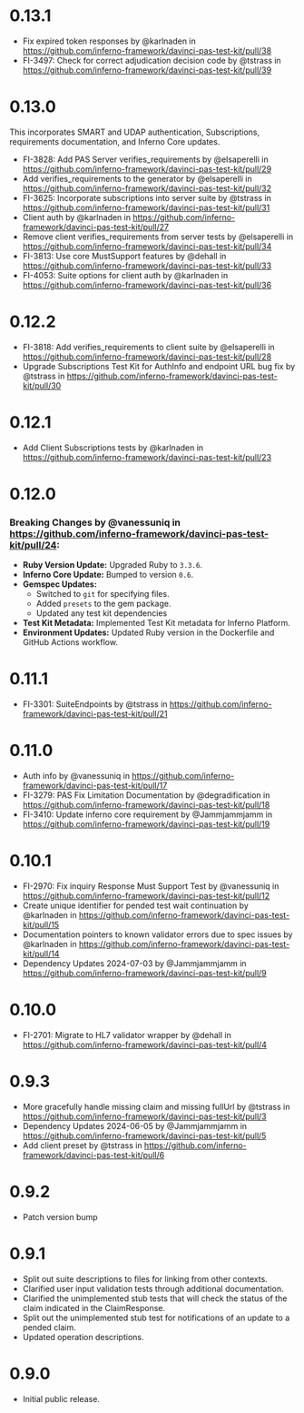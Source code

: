# 0.13.1
* Fix expired token responses by @karlnaden in
  https://github.com/inferno-framework/davinci-pas-test-kit/pull/38
* FI-3497: Check for correct adjudication decision code by @tstrass in
  https://github.com/inferno-framework/davinci-pas-test-kit/pull/39

# 0.13.0

This incorporates SMART and UDAP authentication, Subscriptions, requirements documentation, and Inferno Core updates.

* FI-3828: Add PAS Server verifies_requirements by @elsaperelli in https://github.com/inferno-framework/davinci-pas-test-kit/pull/29
* Add verifies_requirements to the generator by @elsaperelli in https://github.com/inferno-framework/davinci-pas-test-kit/pull/32
* FI-3625: Incorporate subscriptions into server suite by @tstrass in https://github.com/inferno-framework/davinci-pas-test-kit/pull/31
* Client auth by @karlnaden in https://github.com/inferno-framework/davinci-pas-test-kit/pull/27
* Remove client verifies_requirements from server tests by @elsaperelli in https://github.com/inferno-framework/davinci-pas-test-kit/pull/34
* FI-3813: Use core MustSupport features by @dehall in https://github.com/inferno-framework/davinci-pas-test-kit/pull/33
* FI-4053: Suite options for client auth by @karlnaden in https://github.com/inferno-framework/davinci-pas-test-kit/pull/36

# 0.12.2

* FI-3818: Add verifies_requirements to client suite by @elsaperelli in https://github.com/inferno-framework/davinci-pas-test-kit/pull/28
* Upgrade Subscriptions Test Kit for AuthInfo and endpoint URL bug fix by @tstrass in https://github.com/inferno-framework/davinci-pas-test-kit/pull/30

# 0.12.1

* Add Client Subscriptions tests by @karlnaden in https://github.com/inferno-framework/davinci-pas-test-kit/pull/23


# 0.12.0

### Breaking Changes by @vanessuniq in https://github.com/inferno-framework/davinci-pas-test-kit/pull/24:
* **Ruby Version Update:** Upgraded Ruby to `3.3.6`.
* **Inferno Core Update:** Bumped to version `0.6`.
* **Gemspec Updates:**
  * Switched to `git` for specifying files.
  * Added `presets` to the gem package.
  * Updated any test kit dependencies
* **Test Kit Metadata:** Implemented Test Kit metadata for Inferno Platform.
* **Environment Updates:** Updated Ruby version in the Dockerfile and GitHub Actions workflow.


# 0.11.1

* FI-3301: SuiteEndpoints by @tstrass in https://github.com/inferno-framework/davinci-pas-test-kit/pull/21


# 0.11.0

* Auth info by @vanessuniq in https://github.com/inferno-framework/davinci-pas-test-kit/pull/17
* FI-3279: PAS Fix Limitation Documentation by @degradification in https://github.com/inferno-framework/davinci-pas-test-kit/pull/18
* FI-3410: Update inferno core requirement by @Jammjammjamm in https://github.com/inferno-framework/davinci-pas-test-kit/pull/19

# 0.10.1

* FI-2970: Fix inquiry Response Must Support Test by @vanessuniq in https://github.com/inferno-framework/davinci-pas-test-kit/pull/12
* Create unique identifier for pended test wait continuation by @karlnaden in https://github.com/inferno-framework/davinci-pas-test-kit/pull/15
* Documentation pointers to known validator errors due to spec issues by @karlnaden in https://github.com/inferno-framework/davinci-pas-test-kit/pull/14
* Dependency Updates 2024-07-03 by @Jammjammjamm in https://github.com/inferno-framework/davinci-pas-test-kit/pull/9

# 0.10.0

* FI-2701: Migrate to HL7 validator wrapper by @dehall in https://github.com/inferno-framework/davinci-pas-test-kit/pull/4

# 0.9.3

* More gracefully handle missing claim and missing fullUrl by @tstrass in https://github.com/inferno-framework/davinci-pas-test-kit/pull/3
* Dependency Updates 2024-06-05 by @Jammjammjamm in https://github.com/inferno-framework/davinci-pas-test-kit/pull/5
* Add client preset by @tstrass in https://github.com/inferno-framework/davinci-pas-test-kit/pull/6

# 0.9.2

* Patch version bump

# 0.9.1

* Split out suite descriptions to files for linking from other contexts.
* Clarified user input validation tests through additional documentation.
* Clarified the unimplemented stub tests that will check the status of the claim indicated in the ClaimResponse.
* Split out the unimplemented stub test for notifications of an update to a pended claim.
* Updated operation descriptions.

# 0.9.0

* Initial public release.